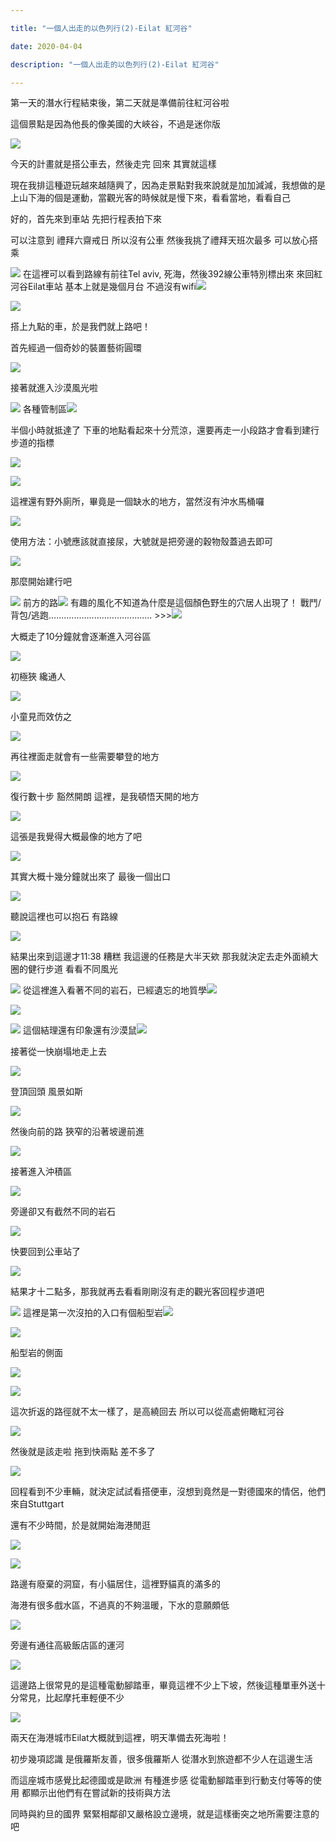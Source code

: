 ```yaml
---

title: "一個人出走的以色列行(2)-Eilat 紅河谷"

date: 2020-04-04

description: "一個人出走的以色列行(2)-Eilat 紅河谷"

---
```


第一天的潛水行程結束後，第二天就是準備前往紅河谷啦

這個景點是因為他長的像美國的大峽谷，不過是迷你版

![](https://lh3.googleusercontent.com/-dL_q6KDW3Hz9Nun_5itifd636vEqIGTVSJy7kNzSaJG2-VnaqI51XajJAPKhFX6513WTeERUSgtQy3FoavcKxIh6J9Qfa1h28P3F7DDfPQkveLvRdIogXS6jWdHsKLZ6Km2UOPOvE17FuXRpUGbIEZt86QFgLMLkwgasatNTkzXL64uMKGWASHfEtLnVDbC68rEBgVRUj2z6P2LcNoxPOyp7LbuD28JlAl9woJN1cH9DUQnPljQvPAKcjV5RbUn4nNHzv4MPXbUFWBaJpKrmDPo4Mov5CbdIHorXkspKkON-hxTohF2yqkqIwvtL-XdMsuEpYfMSlyL6UUk9UgJ0MkawLS9TqfaCuigf8krH-bxuwdc21fNqGE2JE_MGiNLpQWkKSXAoyTguMnoizM_poYT-q0TYxobsg1xJ0VYCiVebtKnbh_WouLsjD7-2Yc79fswtmFxINtH7vBHotNYyzcAxjc2RtHcVUAYmJ1BXTAwlwqp6HL09uiKNsjIWBHtA1nZbQM5fFKFWRspo7FTOayECHasc0_I5po9qVn_5fcoVoshj4Gc-dD1wz-7_h_VRGyTR5nca7MGZQ8Gs7CQvSgK4kBf7hIa1beFCNBomQot8kv87cH3pnR52wYVIdfcxDMq8V1xsC2WPJc0Xw9H94TZ0RjQ0oqrinL_k-dkBM80K2yghj-4XwSECnDrsA4=w477-h635-no)

今天的計畫就是搭公車去，然後走完 回來 其實就這樣

現在我排這種遊玩越來越隨興了，因為走景點對我來說就是加加減減，我想做的是上山下海的個是運動，當觀光客的時候就是慢下來，看看當地，看看自己

好的，首先來到車站 先把行程表拍下來

可以注意到 禮拜六齋戒日 所以沒有公車 然後我挑了禮拜天班次最多 可以放心搭乘

![](https://lh3.googleusercontent.com/epkDLDzz7WNtp8emsDTAXTOGLVf2KDSnUiuFTHKtaLH2XOcviaqrkyyY90fK_qU0pmMUCRd86DC4Rm_2WlA8GMRUhQ5ebscWhWjp8WACoJmrOQy3ymZVZgYdydXVDxgLSEvdPplRfpAkHDI1nJpONZOAD-fmHh7dKRtUsmMOeLIqwkL9vC55xJHa-IZga0955gVfWTnT2X6cgME5pWdSZQ89ops7MAKEDNb9v0n5ULgfVys_cco-Ff4IA2xZNtg6FiWI130DDS1IpUqVHglS-yWxui-1mHATZd2FEjPPoV5V_IPlWEcZFdpsCziZoA4X9n-CWakiDVfs-iDSHl43QBFVcf5yBET5JT66h4A0I8VWmu-jzuQwVrNQzil3tEl2Lc705QI8LoPcJ--tbULN7Z-actBkOaDEPnWpHm0ksFXcZcLoRjnuU2l6yrWZJ8Fq7xO8EKB5qxi6l30uo-yruAr99_uAhYfjTOV9JD9E_45SaxeC3tmJ3zF3RRGy-KavRRN7jXf088WOKvMzSurL4RNNiM1JYHrGDdFr_bJe7fblA_7J1YyN5NNEtPewCW8PlHOaUVfSqDd1_9txpaPJr8nZED2q4ghxUsEcT-lCfASX5PPg10n7BaOs8x3YzAjxeLOjfZ7__Xj7GyX4m-Cz2gIost7DYTXTRdEdSHNdJYJTHN4svJ6XAdSm0pGh1fE=w477-h635-no)
在這裡可以看到路線有前往Tel aviv, 死海，然後392線公車特別標出來 來回紅河谷Eilat車站 基本上就是幾個月台 不過沒有wifi![](https://lh3.googleusercontent.com/YyhF7b7s0sKifZ4Q-BsOk5x_ZJiO46J4NMha22BWhpChem7h0wDON8_Fn9zJ4nIX5TDkiOy4e8_8YHYxezYSSI8J5Vt-FKQK-uFMtORv3UMkI1IowtY3POfrdSPBV-49efkwwcP_b_w2fjO8Rq7eq_cJF6z0FNMNL-NBEWj1MEciOjn1Bha6z2zwp4Qyj6wHpiOgFPSjxaLu__ZdOl6i5Ctb9t1Ezc4E1MfuxA5djtPfqcTv-Ueh_KJn7Ar5ZGKXqbWRZCz7dM7GkkaK4SytdR6-t1mv1pEENCLa9dX98y_nFwTv1Bs0Rece3e1PDZwpMecwW6tDVLP7JH_cKgDb6kLDeqe_38PwKovz_k6zMaGTEa06RyMbSN3Wv7SB1v7ocL79oJOzgmZNdksZjM99WnWxh_a3c7tYxkmiAMx60TnuQlLAkbPdA72E-6yJskaaO79H1gvrsFUt_dQhVcHb7s6n6XrfsT5l_z3F75pBQhE7qp8ehR-0ISO_nXViH3pgmljgLiKStwmcHIaB9fKcyZ-3KP6h9Z9GgM8T_B8aLdEI73B8v1sa2nONQ-D_PHKvoZ_XYCXSK-EIoZo5RLTBENReQEbaTIHadYJnRgk_gTsrourOF8B8-Wfjp9vflsGSiKTANJDgmZpGTb9gGm848uFx8yOnPJC-l6KM4WPf5NxqfIuw-x8CpScQN2JYFr4=w847-h635-no)

![](https://lh3.googleusercontent.com/6_F6_JWtg4qimpqwy--6wkjlwiYNbCq-xDpERZO33dZEBWZLwqbuJoQTe9AA1CG4rBEcAyyYMUKzyHoyQDYoserQboWnTnjqt5XIdgtGdrbjClbzayRRCacnguXbV61qR05BIb2oIefXERyk5ZVwvqcobYD2kQ6QWILkF6FnV9E2kG028uOA95XxnDd3-NM8j9qySOLGOiDxrHdx_vEHZfsPL_qFNuGVQ4nzFjt40r6vkYiuYGn4yvxr70tGvITKCnGoXMX4v2FghmkNh8w0uEOxx2q9zK_QROiv4BoW80hXw7N5hcpHcdz71bYu0fl6YJ_76oW9S5dJdQKlmWDfv_g-pHAYRRy-ENabwUl5QQwll08eG49QvBqLI6U7YHwGr05GtDQwyUwk4p08A8JPjyJ3RkJwmbLwm9dGrvXqLVUeXNbucTftpIxvUywnTOfP59DnhB0knlwMSiJTAly3G3h0BZMYQAmqJtMHX86fGKibQk06-rrDh7ji23gAKNaxjdT94wsKmuk3XqdSjsHz9BWZ1KCjJYMxzYUdV5F7QkBwXa29EHBkLxleHVUXii2xPkDCSNmH495zW7H4hqwH2Fg03qwn8_ZWg5_-NnnBudfZTq2lcpo6AHjRJDTjBdVBgWtMJNV4yfv4Bko-kHOZpDQu64DOVz2ZlrgAygHdKYnqiz7S07HS8PdxYBb2mnE=w477-h635-no)

搭上九點的車，於是我們就上路吧！

首先經過一個奇妙的裝置藝術圓環

![](https://lh3.googleusercontent.com/YVCUF0-kdBht8oUq2qHB8iz9gs5iXgkbvm1TUBXWl9E-RQ1J7OCmOqIUiqZw0IoF6CWXMdUFTlS8JK2PWtw7RJnOHf9gJu7YgyJy74lTGg8S6oL-2hUAo1kxugx2iOvCdCKAVZQk03XCnVFTT7Y59XpVnLMHaBuxQIvQlxX3WWMMLrADqAcy9-rJrrUJ1m8MtFTBYZ6wvn1p1uSlyCqDVWZkveHTvzTdMCkdYas8rIe4juJ0OE7ZSEBhYw7QpxxAKaDYIdvLbzeCEpK22nOz1OFafMBjGXwVVIkvgbytwXlS4Y6fcCXz3OuLxoAQ4-N517jcIRBwctDVACSeCpBMdxkGEXoZYjPn4J1jiaMuMxrrPgZ_vkLVzlTuYNmnnIpTw_nKW_QtfFP-ViG0sDfFsgI_fvMXI4hsl3ZX1-f9fPuEDTzh56DbOoIsP2QqjEFN53F7Nc3QzG-xbyDppwfh8a2biCV6US2Mwcj70NZ-CTV74jSotRjpQupizrKWg8LqaPEY9GmL3C7_iBnu1cLDXna2xk_e5AQRGnNxeEHlXjSJi8EjiWA_zAlCYjZWPX3jtzHxcSEx9fXFkAZdIhpyCU1LHUaWyq05juYbA1RPT4up5ipJCFzpn3u4sXsjj59DdThYg9QtjrIdPIikAqRnAECZ-YIz29c3T9HVCWIn8aFTaBHPBPP6aBvg0bEieGY=w847-h635-no)

接著就進入沙漠風光啦

![](https://lh3.googleusercontent.com/Upy43Li0zMvlEEwwAgQjPRb3OApHmI_4b6zEmtyjDOPh_k4OG6-BHo3StjWstc2OHsFL3MBZHmeURnMsOobxLe2CeuqSjyv5gkhv-sIqqv5-RfGOFs6fi3ALR5tsb6it9nK8Os9PrxykswVUlvl5XkctOCzvQClumKEbX6d3dySVZQJdddWsqZ5ThwmtrCjCm7bVOekFXLQ6p6Q6x029f34ctvUGM1fHyKgQ1OBKMuj2OwMB6f9wh2QDgjbtSBlCudaNNFDGXu3Dp9Jymd_lC4--YJFb0JfwJUiEsbMHwMImHSa_dintK5CqLUgEJZP5f9JHke7nC56zfkJPYiJHvWDMr1HRu3_8Q82QBAHGQoM6L2SbxrJsAAh3_jLFIUUY9Mkk0gpE0PL0csLpUZ3Pn_11RRZOXKJ0vNieeQzdYTaoSZIy-h9eo351GatSpJXu5efh_R0o-eEKet6oytabmbLCRHH8gFv_CTmB9dwTpsbztdTePCWXvrnVlR4Fq6_Fu6laEGQI5vVkpYsDzhtCbgfvT5f4sorpDI5G5BVPERdcpM6DrErF3-M-J1YyoUWUJ5B4XiAqkD5Gif91-t166Vuy4JF8YETws-RGp1Z57vuD0UcR2zbMnDWOG6VjVbGija493tJ_DGtQ72iAv_EgPl3lwl4MJ-npB0fdGGuK9g-3_KBKNCWPZ-740MNk668=w847-h635-no)
各種管制區![](https://lh3.googleusercontent.com/jTsBDkS3MIxp-rq78N8Twu6U4eTXU7P3bpoudm4kkrPlxaezJ6NRn7jo5Bz-EI3hB4MYDIi6Jk4R3B2nYPTR_VGhSVjMaXJ_B-UKIYWfeCpp1Hc9g55O9CoSbg5a1coK5Gt48CPksjU4s5vTpLj-tUgyNoXnh-Q504vnQDl3DYgtPh_TQ68WKv-kS3dLwKr1rf5s6pYBK039MG8BpAu-T65KrBOLxhzlbGI4Wh9ENT_RjddOOo_RalaF-0SCv2Q0QJp5l1l0ypQeioguqKlpSVZ9kfDmjKkTV9lA8cFFFAJBrouQepTZ6zIrtGgs5W3M80x2mnjI7SkNQe7Kp2m56j2WJpQwYk4WC5HlT7KSaQcj_tLFl00g6dGDVwUaaScX5YpV_qp9v8aFRYVkWSF-1cjJyVOfAyS5yAL0jE5WL1BKYMhRL2xSkd9nfn8HDKXQ0cABg3cgEenqtf_qY7CnbvwubjTsZsN2weEePsKZtxECo5gUkqz-PE6u-YKf_unLbuBrY8qZpqo8nmjtdVBhHsxl4Dey10tFQDNJYwiijQGryndQQG4PjFyclfZDuM2tpfwrcpUM5iydV4iF0VD32kbqWj2fTHvjozN35D-BwOG-qvk5mUinwJgEfXkpqVe5uaUW_v5Zd-yH_9k6lhYMATBs3IfYsEQAy4KvTqa97QPa5BLW6kz1EFzBXAe_0zY=w847-h635-no)

半個小時就抵達了 下車的地點看起來十分荒涼，還要再走一小段路才會看到建行步道的指標

![](https://lh3.googleusercontent.com/R9kpIirfiYkYRrfI-I_BOezhFVQykUqKUISNM52rSkjG8FIKcxH8-436jiKSC1UFlI7Jftuiups98PQBVzBoM3HykmTrjXuKxsTMoYF7wyZb4BP78Tp17QoH2q0c3Jr4Mk_IAc8P3Mewfe4Juz3gDjgNr8_lUV5dgAryTB2XphwEgoqwPZQ7DUwLPszpMYshSTLqP9o8cORmB1NEZ8XquRqGr9L4nCPLkf-wTgL_W6_OLEpIz-2QYYLvMpWeYOgikfcAG9jxfvRiJFYFQ0f3Q33kDShId6jDZmq1DBHsESTB5hXSuLkVTOOQ7O3UIoBYamqHwL4yLHctQa4vpipDAXauWbgUVKGyo_kLXdvX5MKqctoIEEtKve6H6MszYlIkITMDYt1lhhWDgK5ttL70sfclSdWjybprMFNdz15YPpdNWjL5jeQJQnPsvS7TKFSbkDQ1JcI418GlzZ0ZT9vgEewHv-v6p8n35WxyYu02-3jBGFc-qqTBwQOiQmGr7lLTkg-_iPyPo74YE1k04Q6778jw8OZrBbOFFvL62J_e2JUw3Mc0dyfqjTnShleIsbMQX7c9Y7DIbDz6KL7cklt-9R9pYAtelXhvDWiumoA0u5fA8SFSBrID_LSXiytjBhUIINLSSesgE0tpHQLp78l0XaXDIkDeaknCNFdjn8d6TBZ2n5GgF_I0l5LXTgTk3tk=w1006-h229-no)

![](https://lh3.googleusercontent.com/TX986r4HS2i_rstgkwqS5ODBik2InpWF5iDq8-MENhjWRPY8BUXeYlpNjFkHsN3usxs8XqKcP0z0GUG1K7BI1K9pVEB0LUHMomPPVvZrAuHmLd4Q7PyO9e9UlVjHcygVyCFkI9TKSvqGOQmAFxw0QaKzOjTFkoZvNYLNeqsm_etHwUuHUWRar7Ai4X95u0dgnnDp9vt3ZL2OERvd8d_w43Q38x8tJLh52R1Oa-fraQoSbIuphR-EoXFxlsIFoqWE2z2gEXhaIEa9Ss8cfvqNZuRlpBZ1KyL3pyiwnchnK-YI8cOJCeC0OXmXm5KxQ_pu1ertE3HDGABiFCw3c_BO0ewYjxb_UqyKXogqGiID9l9biv9kXFtvPD6FIhGaJeFOhLA6qXsBevZ9rdYPtS4W7azpdcSdu1pa7yZs7xhibQvuerSrs9uXqYT8yO9koZ4I4T4Zxh9cgB_b7n4uAPUuHRB1y-dotxR7GGDj8t6utKcqz1qBveYz3jqb2iWLaCAXE7hSUKWHwLg1rvfjKpUC-oSVmSofgBdCD1qNhLCQJ-qLoMqnuD9pQsUlen84F5wIucVa7lSxI9ht6J0v1TldDn95N2Iw6EsjU8-_Zvb2rOXe_VboCGI6WDMamOnLzpE8IMUugk4FhJX3TxBi6ELjTfnoPit1TgVed8B96A37jczJxATPcoqoe-7eDF-zR4k=w477-h635-no)

這裡還有野外廁所，畢竟是一個缺水的地方，當然沒有沖水馬桶囉

![](https://lh3.googleusercontent.com/iAE1tXgdeoaci4V8NqV_v2j2YQqrahLmLsjQCjCNjNu1wwFwz_-Bs6E_pG2qlqBCmH532OlzssAcb_n9cZ8dV2NCLaZjUehcWp8NV6_x1bn5tdXkIZQhTgjwuVu0U4LPGd_qYWd-7mfFK83DJS3hpdDxgvhKz1whIUEcMhsbIovEHtDlVcqRcRL-Jgm0qkIvp_7A3KuIFCeGSwP7rlTtAOdXa8HfwL6e0rww9Nt4YlFhE47r--aO-VQGfzG8taVFx2RfL11odk7-6pfCuZ4FIlT1M-nqi84FxDBhltL6_rUGc_7HHB6YtFRDnQDSjE-WnVlgCmWQYhrdlTo-JMUvGsSbA6MMTpXyuTWKMVeTzQMX3NHCDkFNwXIfM-TDBRO-TPJUxyiDGTifTPuC3mByU9TujUJr4oEKPBkksfySuLPxi2kTxzTsI21MN7nEIPhkojNzv0dLh5vbkK4wGoOsBi_6Kok29eHNpXoNaX6MMGS1Ss_cZeD0YUMEjdF2M73bUwQ4NxxIk8xc_TyfO_bw9aNjjMC8NplkZbBgVX4KErxlhFfpyWvEOIQmVONyp0ufOe7a6xUe2WxOAWb7TTAmzApSpmHUTGzM9uAySB65ZCwKbJjKRk8wkrXcf6jP57ofJxAs1nTr_tK9e7kLmIul8hkbl929ndXMzR1KkNmVl_vDQ2nvwdF0oG1NjjQy06E=w477-h635-no)

使用方法：小號應該就直接尿，大號就是把旁邊的穀物殼蓋過去即可

![](https://lh3.googleusercontent.com/cFG2QDafpY7DKUzz7uj_bNk_oW0mAilRJchhX_GVCXTu9oruQN8I4Yz9fGtAOKW7IE6B9MAn5_hZBSNTLjubBBRqQZAYEmTAswqmy_GYdHMT3bdd9jikoB8N7bVr406achaCVj4OvQYZeI0kwsb-ZVlbqMtwAS5yTzFpXH655KCjUc1g1qjAZ_H1R18DA4sYvRrVarAAkCWJyyXXNfz9mgwZE5NI2vQOtaT-wc7h_-15VxGWjjntv3cveQr6ZX6MVRAgphVCCi9C4rysrN9kNItwjsxNDP3GxRwZBP3vxkuy0j0RE2ec4-WkbJa8H68gKwO79mKe2v-sh3pppg_OGLp1jFwtxL6OTj7Kzkm58Wa3Q8lK57olB48x2Az_LAoRnM7SRqP-Hv_mgzd0YgYRuBuwjmNVz8muBs1tb__mBh28jom0voxoDokinq6FLOKncZYRRYOTGMDZR9M7LqHD9ffob7zmwvS8bvtmLw0PwZ_0arOw3JWQURa8BRifvmV9MOMlVDq-M6zSnqCiES4sCGv_BRL4N-NM3Qb2ZsbVXZGqEhw8gOpIL8cKbYmVIIcajNL8wT2p6T50mjxR27FJqKLaJ5dbFx-YRqNpTb498yz-IodZd23WT-GG9YPe811ekNQj4fbq2C32Ffa9wgNa_xrPlZ4e8wgNVTcXZU2daIq-BktUyOjdm3kuqTv5G2s=w847-h635-no)

那麼開始建行吧

![](https://lh3.googleusercontent.com/SkkEmNKDj1DSvNZmyYIKQxEgHyoHryxcDnKlfuJ4PSRuZ2i-9mSLEYbAaWc8o1HgpXzkjfE32mMrjIfygmjZAY6Azb3fb-H2GsDu3VbLs2clVtKnPJGV6g_WU3NTnJ0Wf7z3_jqt8IUK2X67oubPD94Wg8ub4YY4EgEO6Nxtr9R17sAG5SnP0fmmF23fidbV5cW0hP4E93NJpfe_C1LlEIEOqmPDf4qN1b6mKrqd6n3Bcc-YkSyEP4vYu3eA8-EeDS4KvyEgXvdg72p8BvV8im1BwXBKMFepG13IxbwlVEvyILm7O4AQXCZN974DOPKT18DnPNRK2JBWkKmyMRYxjVPaWqTXI3o9K7qBmdMCVYH7XFTWD0Rc4dzdNo2Qiv7RTGf0RhAW975pr63L0Cm8JUJ-6dLL6y5SE5dBu7oEdmtY5c-p-xlInI9-CRWfCvZ47Ps2zeh5E1a4z4ZWjmceVNACVocbMAcO88yaL--p660XHJAoghJFlYc4bIUM-rCt63hiqlIL0vNKxNsGtW0Dg0qRX7EiNJFgQ8Hu030zoQAHw6cMRg_7q78MzYShaNkz4IKd6GPyZ63nPfjcmq0j7gggDdK1KvZduiUPY0Q39YVCJXvdh74yzyfUkQQmeAg-6mTDeklvaRNfWKZB3j2EnTjrvJwjFkb60hsaTkp3FZYS-rsqXLhpL5figct_2BA=w847-h635-no)
前方的路![](https://lh3.googleusercontent.com/D3fmNtYl-qf6WlIX4pBDgvOrePEPDseinx56zOQK0TOTZg4Dk-ZBxtmQ7HZr74cPRQkMU3gj1owOsu2fOjtL02M0K9XO5fDmudqyM0MfdxkJ8qTh9El-Fgf4uf91WkQNKoUTy-CZ5KtGU4TIMQT31mIfapzLFH1efic51aI8fl0vvLTy6JsnF99hVthzp7mZ5LkXwgCpaXBzlmN3JLkumuduOW3OoL1y51HwTE3b99Nio7q9or_Nw3ULIwnqsTDjXReA3F37GaNER_3lvGNvfYtR_OWmPk6-OzuED99MpXWa69BkrtdhFcCvjcp3sLOuWOBDShhsF66YciqCsbCmO9YPVJrsudgMEqOLt_tkgxNZ-eHZVWto0cjXADboZ3ujVHbj8P9t85McnwQGngGMFWEq69eKNX36zttxmdRhwccA-sbD7Ay4kNMj__Ly6Vw0u0MNDPpSi2FOKD0bNOGIhxXWRxw_ir36bsrHLzAw6W1LkDlngTQ2Pb2D25IongQyMZw2GxSZ7cAUDTzPkl-BmXze_UemuQlj9NWqD7mCTCumNE_O1xeWFTfcwvD_mZAI7gKFtcwSg1lSHmlnUcceC19ZMRun7SXdDxZ81eoE4DbWNR5lX8O9yxxor9T3BZfeAMLI9wx-WDPrkB1IovVMUEZSqfUbsPSxM2lAeHoPEjBe9LsUnOSolhN8E0UyZdI=w847-h635-no)
有趣的風化不知道為什麼是這個顏色野生的穴居人出現了！ 戰鬥/背包/逃跑......................................... >>>![](https://lh3.googleusercontent.com/U33I2p_aRlbW5P4pXd7acdlx3Vr2qifc9_Y1T-O1UJcEAaQdgc1F088rRlr_J7L-V8FKba3JQ6mvpbmXpFrnifQ7OGIcMUq99XraGWp9EvEJTUd-84HSYcoIoBKaM4MY8LwlYuZXRpiDfXMXBNinRA7cl-gqjR2nOVBcE0btQHPMyGampE3lUfTjNcavVZrzmjGYJIbdlRIINlDtJC6rN0Ou1M8SHF_eVyiZrpHgQ7qf4WIe9a5iVfwiZ5AQXXVOKDlsD5D2crGNvVvmCcR7Ai1t_nDQrPKfSzMe9N8J3oSl293ISbhOVxjehwFI19aO0xFfb3_lnWTYQ2J_-nlhf2Eqy1kTtLu60V_Q7O3hUF0iGr1OC8CZzjyKsiF_yvJAA3HMxgV9W5rJtmHom0qiQvtP7MA99-0POEX1zkAXzOlsW0cFcnLFHasXwyEXy5JPX4E3kX_Lj10TyYV4-iq_R8nGnO2mko8boke3Xjlv-Y52h71bKw9MdkcvwLpUxSRd5K_cO4r-378BmzsEdXntcdTi-h7cDxiLwt0uQZgfuh4TV7nwg62xXilqOs2Q1Yn_d58tcaGncekVQtVP0Qon6j5sOOkbWPOOcLyV0zHAqRDfgnxAg3fZBTRKWfwrfstoY_q8W5GhCOiq7Feflgp3SVN9dH_NWou89FW4e-_2ETsiyJVsT2QA4CBZuquANcw=w847-h635-no)

大概走了10分鐘就會逐漸進入河谷區

![](https://lh3.googleusercontent.com/CdyhxINJYcnxKBYLMBHZydqGxG-p191rkADRB2eVEwnlTnN-i_XvB1TbR8Ae_k_YBu9KTxWPa1_CqzoeKOeqdxuv5JFYWCpbtchfrFhlxfAuUpuNH9nvyEcM9XJpx45dXJbBHeTbQH5tE5EofXc0gQ501Sk4Fo6VEllr-QOBXyj3roroHf4LGBCECg4j5SeMKSrDUQpBbCt1eFtmLOhEjn1c7lW_Cj3QweSifnV2o3H4uZKxOaLokJYIX8Y3w30ZLuS3boVvIQVSH19Fmvk56bbuWM7vitdYkxvztIARJeX9eAs_Cmx5nSmMYscnA2i5WWN5Yx9JX54NydUmgoKq_KDaQKiUseSQes90Vfo473KDtNju2HFVzuxu3bqsSoBxA6vUicZuAaCqQtuSYnY_hfUyP7pI0AAEWwCYDEAAoi1ldzEk8SecL0p_ck0z6Xe0Xc1zQK1Cka9shRCQqTATh5tLoaSYtGBXwdBaqt-NMlX7FdFIvTSfQEJBNU73IIuK4C7P8g9J8NiShsLSYDnIKF3EXjDyObI6hOi0CRN9dFY6giB2rnnO5aOhqq3fZBQsBX_Ipn37t5aVLnyXL2dXNVXemuObpl3MoCJNS_mdIjLJLqZW61fI9a2PCi46ZVWc81l4OwPcGC4IO7MPGJ7Y8pkb3Xb4uUlGUoSzodPMqxKUpNTP-vmlhiZy1b4vdlA=w847-h635-no)

初極狹 纔通人

![](https://lh3.googleusercontent.com/Hl-aZt7C4TG9--OAkPGPpPTFvE4UNW4LWQ_ALx2YkYOV-8O32OqSKh8L-bhLnUHxEKX7QTnyu5b3drXHHQYTBs_p3R42zNqvVXkboTY4HbzwU7Xv7xGCBE1u3k8MLovpphZsoEmzsVZL6E7bSL1anq6WYVCzIaD0LhmU-yuhBNqKNAIefZ4fL3bOZr7aSUZsmColkPlu9HshnGpGU1xc5RNqrEthAV0-SjRed3mj1-Rn3X9iGxf-bEvww0pqwtryigfcKgxlo-3QLQ7wsyNHBcTHlMgEjRZsRWZQWpEm1E1acrXZaEknS2UIIkplXQih1QUrBmpJAfUTokepZI22Kjvae-MRstYUb1JZ1EzMZMHVFr3x3zactoNk5UOSbcB9hAqgNewdmnMrv-8hkg-5eY6Kf3KlX7eCtCBLeagkwBFoinmRMOsZJJYvF0YwbrPtB-URqoX_gP9idmD9dXc_YLmArix57lYE7gx4xZ6cWIt7Ys44Ps3466hgNY20fc0NDKnzKHGv7QXTkrXtYFoKhXdY-HKlRdoDxKEWCx8JtUg31nicJRK_JTTFxI2e4DvHTaNrryVU3d8Bv4ssDiQKuON-eNN75dPMAH6qG3xl_UPsM1fs6yT_LFGQX53zXYJgVpn2Uh9dGOCfAIJM8tkCSoEs9i4yHpv4IHw0NTRDyt3NyFRynqOuCjZ3V3Hmfys=w847-h635-no)

小童見而效仿之

![](https://lh3.googleusercontent.com/2CFDiomYDfWolEXC9uB_gKcMLl66HfWucszcqeoedwZQCPYByZizgUXcjpRaPSQF6gYgR5w6uSiN0QazS1zK3N9pNRGTbh_FnvYzVJvUZfhYgHujdaI38MxH7Nl75MM08FEc3XcN4PXWYl4O1zBmV7d_W3OR1tD-wW1ofJ4GHtEKP31VzI2bD9zfQUh93fZBgJwU2z2EBcFhto9vYmPi_SoZRm--LPSwU89Ff8iD_h6hblpxmYgmVZHbhkbW3iwHNddNWOVCSpHG3yGnFMnRCVcPVnVgJEqePapeY5gKVbLxgzydowxU7OsO-XSHnEIo1n5TWF4eI8F_H3FO0ILh7D7IsCarysPRWOD-IueXq-Y4gV1gu4EMs-XMLGOV0KgfGknpJTY6dp4WgQv6ebPwQP8oHJIZ0AnSNGNFjPVghO5StjbLWrR1__uB-tsdvgn5ehER9Fade7cmyeHQdNGH6ZKGA5GswOZWg0MAUdSFD2Arhwd0_aaZPL3mqlTLkNpkQlHhVX3w9c42TTKDmC4l86OG3dyiY0yjgobsLtVFu2yWDFtrvMw7lq_S1FG0fu6qJ_9yi_JfKcDdXMC_EZWw45HUX4G6wx2c0TjF9TJGXJtRSQFhwdfwwwQuPERrz3xOe8WKLS5RLMulZk2ZU0t4-oLXHBtHtPMyjqSXXi4SxySS4wjN6ECOnJe_PKPJxGE=w477-h635-no)

再往裡面走就會有一些需要攀登的地方

![](https://lh3.googleusercontent.com/FD21qLYrmibg3xaj3VRVBZOpNUx7PBJp8sGMwPWQNwj_cPBzS0GFZYSGdEV65vtMvg8TpzBxt03GTF4XL1j_gqLMS0ObMYQ8ZKoWu1g7HgHlFB6ZU2N6eLq4PGmofuyUEcc9NqrrUBSQl11uHKCZaBDrVTKA6m8oJopU9mCVRA2g1sEcRXov8imOJ1VETbaFB8fJbfhY6OQrUXLG3i4yGvaIiHsFq3e0jZ6xnp-S1QzsX2T55vgew49wslDnfRy_JLqiPu00JrAbN1ob8RHz3iqPxMYmKShMirvd5NqCz6V6oCchQ-seUUvDEDPWA8VoJmQINiDem973WBMYq42KakBcAvjAmQqWsTifT_vyKtnl9I0J8mX0dxutM6JZdEo9MOhRXQV1AHmBCGHnLosIxFGgFHjmHugaSKbj82KoXtRwcZNqY4XFV8ov5QEH5lVzy_EpymaOZ9cqg3_E9-bh8iLqk0a1YH_CEp-5Y7mfw5MWpzVXUfnRBNox9Wiy7vFBY9ZCLH5zauwtsDjgDch8UooQlQKnUMKBDvMkJGzqTKhaemjU7-tOveeeUtlDpjeYhTs4yyiHR1-uWVE7VigYziFNhaoi_xG0-Z6e3mmQkcaGauCm4wdDGxEdmfWtv-GoqVcW_XWyxCVHUKhFXxTdlpijgVrj8Vss-mxxbi6OqZbJAFsPAIA20kWTe_AvEZc=w847-h635-no)

復行數十步 豁然開朗 這裡，是我頓悟天開的地方

![](https://lh3.googleusercontent.com/imtp6p_CN9z-YFkd1Z0jPaNSLEM0_3nQyQYIVkn_UFhMg0egdYO7T66IPht3GQjKbA9QzJlqHnkB4iURZ5UmIIocFZ7bi7jq4wo35oNXIk9co7AlRGCinMpRvuST6JMbQGsCHLS9vAzmWLVGSEdENLK3WW1Z5oS7pxHEU0wHOBx_H_YAdBCxyafcL7PntHGfK3NpLVVFYbEieKV9I2s9T9Uk5YqoiBlYTP8YEn66Ppmzn1jF3QxGbg1SHIIuQOfY8e9nFqpM6j_KCX7weA6pC08WlYzx3MXMFThq1rqyB70K28sabVQ_o5QhvnLQ1BJ5LOcai_yJjF4zOYUCpIbD4HZVp8ViyN8jjYuOyJZ_oJJoFySg6wOE21p6Sb0O6zULKOGS4cVS8Y2bPOE7a7avc2J6_mDYbE6m3UHqDKAJ7lEgubyxu8Z9tlVhmj4LS0p0KXjgG06OLo46YcFSTkEZAc4g4Mc3QJzl_gUQ2oGGacAI1MdOTtXMRfXc_nYr9boOarXaQtKYNF9LtV2lZ0FAoFhuIE-WBgBgfTtIxAY0VEZoddCAsCY9Dh8B5LQBoKNjEXp7eH_HkRpeCllcXhaReKXVqU0L8JsTovfqG0K3QCt1h7kYrB5LFwvcOUFlAALzWq875Et4S7XmRlHiW0-sYIg3R1Hi6xWkWo7S9OaGCjSqQDtAgLY0VGV1E4TLcLo=w847-h635-no)

這張是我覺得大概最像的地方了吧

![](https://lh3.googleusercontent.com/850CVwQE4CDpJBlROmzKlZGChSJsRu9chf7hEKP9cRJjBtrWEp_e2LrPUOXY-fNb7vzjobIzq6_2H5uJUch5zAho1Mib9MkT2Z9deczA3CQ1c76cl0NSWnnAHxy5bhsFbpVTnNlsd9D7Z-bckCdCvsm4YYzpjD9oHM4L4nBGw7rg6x0l7f1tQqEAt1Gvl-uABWDe4a6hHfgXLQ5OsBlucQZNNZzoAJUg1qKvTyPv0Hnha6vMrcCQgljFOLmOWiKgEuNBYtG8oOvbrRW6C6zFfijDVt-xt7IB_No81QjYRsgW3d1rSvgaN7MDhvYRj66iEKmL6btXNtxzWqxc-Avc_aSh66dHJQ6KjnnapO9ORJd3TpWwhBQ89VA4wDWmOAH28VuxFKJy3EtCCl4zHM7nVjb250r-Te-A8nNscDYXW2QMmsehinXe_0Dyiuu1WGNUu__l9U1JSGOf3HOC4jU17RoWBl68suokH6iEGA4uGrm0N1zjm2JhkkrucN52_J8lfRVb2QVaA1aBTYCjI_UgKV_nTBPLZwC8GSzyCvo_un4tbOyfDq9dhm3KQcYvCL40htIYq_APa_jlTMMLN4pah9X1wwXfB0WoVRPAu-97cPQpWkMEw3CoYBLwo04jNdXf4gnIM-jKDZQRQu2Z-dZQYvPRT_n3_b67mfJEDzKgByloEKhzy5JZbZdZhSshzI4=w477-h635-no)

其實大概十幾分鐘就出來了 最後一個出口

![](https://lh3.googleusercontent.com/kKxxU1y2kBm5XeYUJAITSiouYx_TeldxB7ZqdD3J-M5woRkc7VeUF64WTvWREq0eKtuOiahLwrjLjbu2NlGYAMIzrEo3TaahVePIDoYtVObemksR3BKm2muejCDhAQvp_cUxooSQEtc5qkbQaD8K0Y1IfutNgb0Avh63j3lE1reNP2Sq8h-8rkWQhYc5fN_xNCvibahNpU9ElAnA3LgW6PZ107MLGPomjUXJJ4n3RyY3uP1pLmzd8hOPkkcQlwnx6koSktXM11PeGV15xE6yIKMktlFf3wgtEeJhJ_3lM2D1-2UjXQJHSJKOpy_g9-0az9pCExW1PjuePMk-p7t_-NZe2UGmI5llhp-qYD9nn-9gMPX0M_tocBt00rN9FkJk-yBmwITJyLlPCk3qA0s-6Y-85riEuSnMhON2iTioh_NLryr11TPddLYOFTP8o0konpYzEXr9DyQ6bZZuaa-46w6vxDSCcv1c22fuo4kNOZ_VXjphq7mlyx-m0iG17hVTYw4ZZvTk4ZGllFE54pno9d7k-Cb5JXRBYtJ1OKT5P7Aqfo1PO3TEJHXOh2CbkdQq7N8wAv1ycoke5avHrzjgwbwOESqcBkS6tRx102eBf7CvyyV2iE1CMacg1V4IJ7ozONMfnt3cnhienj-KTEJNWlRjczu3Xcc6C2Tc6IfV0K4gjYQgTPvKlSc-g_UBM1k=w477-h635-no)

聽說這裡也可以抱石 有路線

![](https://lh3.googleusercontent.com/i759z-q-OHSQSB47D0sPuzdqwdKP4Cu8SURSwCVnwuXYUbFMg4hpe1wugr0AmDfagMkL87pBXMCbtnsOuUh2BkQSydAi3147sKzpzzsUPR_uOCNuJSi4dEKCt5IPAKi19_Cwn7eZVBROYISbQ_3gSGGi9QQECkhyJkEyQrmztojufkQllgB_HfYHgXRcduMDsPZGi1_Vq4zQOBS_T_qLlVCC8ct--9chrHDWkvrJAh69JmX4vnt0r2uPJfBireniaKSxa6iFesk75sdPtFWUztbA6jGG6pm0Kr_bgyi9r92GJqQ7duX39qPnRW1tmjbETrVWlFcfo8qGproxH2vDxrZ1LedrEDyL2reqvUwlXGsDmbpKAx39OdiaKXofXuE-JXZ5wM0seYVorDcsfYynGbyFE9DDyi7dUbfJOaIc8LHaclD9TNu2_KvEybwwDJS2ZcPn0Z00iUCzK5ZnCedg1qlvPAzAyxIRTpn6DyxrSst0RtZvWTMZFP0peUqUsAShqBJe4ihUdr0GWCREuk260_FYsFXInKR_AKnkzV5ZJ1dSkWx9o88X4aoFz66Ofhzwnk49RngGwVdWfpUgFLENa1KS1TC16c9CcPeq9lsNG9KwaBiY2NMc413umVPi6iO8F4UPy38u-eEO7MsG3KUVcgnI5ZcVT8TFZI4qr0IDxkPvaxYXEFBxqo96ISpF2j4=w847-h635-no)

結果出來到這邊才11:38 糟糕 我這邊的任務是大半天欸 那我就決定去走外面繞大圈的健行步道 看看不同風光

![](https://lh3.googleusercontent.com/OzxxeImHcKebMkViu70JlJw_EwEp5hSZzrGDPxnu6d8c83OVCUuEFQyJpsTf1DTCCV8y2y49xdkqaROGt80KpdM8zlkgylFMQnYtB5HROBV7LQQphKlspkLxY08WWY8wzXg0onZN4Xb5XjtiSjlkC_aokj5yj4v7lfK9QMVwUISJa-ebx79jU2PtgNGk466Gurprf5gKetuTH-P-Iidj4se1NHLq1MYD9i7BFpYZ_ygaQSuLfuCiaFSnRHD-xKMWzMJLHHiEsmxee4XEebJkUkCENPZrUsR4MyKne8BT2GvV25fM0LyfB-ab_dO3XCLPkD2i_bnGQWjbNgorsKraR-wzijBsOjoIZGUKQUAH2UhLSmhtebSMUAqSKQRSgHMhdZDRjVZO339Fr1fsPbIEOk0-zKHyHxRI4V_IHvnjRVD2XoKTTP5hfMXiab0jTtRx6wkudSYbXuro-jUzVSp4QMSKKAsZBQ1FkFY8i3roU3XP_iXd81gkJk_YHUZBL1O6EIEUKnjIBFoqEfy8HRo7O_q8_a7ZT_mxCsfgiMxtm_4rOg6jK3oeDAUt2IvCkuYqtO_uTrrDLXEZtd6UQXwdVUksE54G4_R3e9JBRq071ie9tU8FsB5wi9sxcQ2Ir56Ji1fW2kYrsomnuLPplvC-5U_wNYHRVVf7vlAL0veXkttciWjMuausgiEYfJWPr-c=w847-h635-no)
從這裡進入看著不同的岩石，已經遺忘的地質學![](https://lh3.googleusercontent.com/6JpkeGn7d2QQHIYMp90d92n0fbeGVqBnIPm7haoyoD6c1tOFfpgLq1r2YolW23gU0K_Ys7k3nVkEoTYIVrSaCOeT5ZzHx4bWGHRFoXZ9CDQXEJyxt7iLgv70AzVsUM37H6XL0HLb0fQBb3riomlrZqn7YCjESWkCJEtvDNA_XwgPPLNIFtyLyPF5N46Kle1o8Tnbbx1lu8P5w8hya0lS4HW2J8_Mqxwfh3hKs5-V_BrgHoJ4WOZ8QwwohHqsJWyL4bWU3ZhBKboWL59XUFtmRfckXn4r5I2KCYZgj91JqhdkEEDHpcIgF6sUXhLVqZd3ykXhSB4IDfQn1_YApWj4LozZuOuRZiBF09K3R6LLq4HLy5k8cvD9mx1b8eMgv5ndZOXXWMuekEPjcGKgKVElcnmGUYyqvJV0626zPjtIkoWM0gMMC40dJuGQ1dvIn_BnkhYhdHvASWdS2E2YtVofYmz1pUdIkbyjk8wZ5pk2TUErHxMivNb-breNOyX7mONZpHuHDmgi3FXpZykJ3cbvY4NFIwMhYBw0vIZvaD742g6q9KOmtvtIhp2lbboXqK6kvPmSZIV2treM9Vq7CUcmXQiRmtHX6THmJV41lEimuJb0ludcmGmZPpfhZyzTkZuIytyx1ySpkXP29cxrGzaw1wo-idxwsD4IMkZFu_TV7bQ961KAID-58B_Bb0acjTo=w847-h635-no)

![](https://lh3.googleusercontent.com/rEp_vnTn1EKimUZwL6emtYStCglqmhnWf8-k8QwctHBXKLauIIHIB9PeEE1Cvc4OlBK_qV0a8Nw8nwJDDSXS0NNb5VLLU_I0_LhF_QG-jf4EbnVSGXUxnAasbycoC-yKhl75oTcamqQiqhsTx48DNxlhl5F-kP5NwI4cm7K9TBr21oBOWH_h1y0-s5CXb4EUMinNr7OgPuHFj64cz7Sj52oXXWCEJsrQJlB8yO1Ye4Ip0aSx8z7TbUgIukIZi-yGrJCSrA09XC49rIrQorIBj10tYXPjFUVQkjQqT2Oykd5Zqv9U76r2jsd8wq-pLsjQ-pD1t2iEAeqMrAmNQ-WSZ5LDAS0nkf4e_0Fh1groaiujtLv4kKbWcAHQ0ArPclUqi68iJw-wsjoj0QXpusP3BwgKD2HgE0fSn5hvMBYQTSajkEBKEM5kGY1rN-tjSIlYmS6c4tuxUoHFZbgXXYAB4K5bl-W0hEEmb9B65kAV22FTaF7wScSoChl3NSe-3qpUm_CUmCHXfEkAxvIGrDTPu_1-ag020TvnhN8BA5201kziuPUhu1xvVNQQQfYFqDRdCI1nLiTp9ovh6W5nbE-Gqq5mCDTCSRZdnACDTBlojCys5c8sTvHicvExGxAQN277As_36DM_KegVeENbE92FuQoYFbrfO4C4iA1rAMpwPxuC-2QXJmnnjZNTf6Mthqs=w477-h635-no)

![](https://lh3.googleusercontent.com/1CCKMb6M8VxgQjHcKimDgQXQjmo7iJxARtToCsez3AWJquiGZgy6t1dQ7tlHtnvZGSnJnwLmSS0-2GUISeSfVRhMRhZApek1YROhLEifxNkr6xWMJjXmSxngrxxVPR6ETkbpnTEdBTaM2zqt_Obq4b6ozE0BKQn6T0dGLGL5XZdvvd1JLzt2XeV8TenPubmzeV7RWmB6ovwE3Y4ZmbcDkgdvd7XcqHJoIrwTuRAvAVkALSJclSRWsdNlIEbKOBQ-t49wx5FSPn-p2P4ioxgKcWiPqsE9pqKB6iYIMJfeVmbR1_jGNBkBnM8TvwLkhUk4-ngT_NuanvMzp6rlcfI0NtiKZeqwOdCEzKvG-CpwZwayuQZtORBQE6pQQ9JHp9DWZxfS-Pv3iwBfGNZyRUM0yFEN0iH24xIQ3PeDxJUmmPX_5PFazKt7V_AIh8dhvuRMPgriMQx7BvHYXqpU9jj5VKs5Oda7MAcOCJW5qigRvylUl5Y-8p-th0hJl0LPzwfJXodRtcwurg0S8Aw-hlI230tU3FgnBnyUahGEcFs9FzSSzCvOSeXPTX6Z9YFXSR6NxaJrTWTwZMQ5g54KCVc15TH8cmcU3ANLHwOfILDhjSc-3pI8Gj-8qYVOsaCsQPd_B9uxHjUpZXcnk8PC2xPay-NRowfqn3Bz_Ojf7O9zrqo2i1b3rOPoFXUB4til0FY=w847-h635-no)
這個結理還有印象還有沙漠鼠![](https://lh3.googleusercontent.com/9APCybXKuyOYtCUybgbbIKFx9sr7Ci38C14JFc-j-X3eTLFzFtWMRQXGsO928qSzDk80nu9sOsiHpzFCFCeuspuqKvKjwas65Dxuwc2EQ6e9TDnah2TExMN97RxvhGwZgkUHW9Zn7DmDZ0okIdcaLCj8AkMUfRWEY8SvJjeDx5kPe6P-s9TF6qjxLF8JJZLIRzKETMrppwCkAAMpZASP-APH0CpN84wgC7iZNxKBtRg220P0DhQep_8G_MrVbbcWgmWfDXLmBCQjhCk6TzFkv407w3SeRh9gUmRVAfuzdWgpJ6U8blmTcFmzcGYlLhrgjZY4TaYfsyElvG8V-oWHTxbcXxki05-6ww7-HT_LLT6WhrBfxoVBL3-fnzjvr2pCTGQEQRfBnLZA_4NHT4l08CsGRMlRIrz9BdWrQijHYqzTIrh73mCQg1GGK-cULYGs4-RVwzvEdoJSoeuIQmg854psG9Ky5tEf6k9Ib87xABQzNOCv9UaFVIZluR8SXxaQB8Iejuofqa4m0QvofJfj56vLa3obo67bp6-wmv4cYMzH_vZblXm2OsWmizHFOBBdpNg1hnX80qkng4alEom202WgR1BA-cLjNinU-eXEEhU4A8KjMu_eS0pjzirajXocUZW8OGT3ZwhkOkJPCapvCmzyHdGpIm_HeA7gQdGHUHqzlvlBP3sFWYeHxxNjNZg=w847-h635-no)

接著從一快崩塌地走上去

![](https://lh3.googleusercontent.com/jgqLy7XwKzLG5iPQEk6DTzBY0jL2jqAUfUO35xhRfZ415ihgFvV1NqqBNaGssuY_5Hzr2ZgO-U5r5OI1Nubgtx3EUngziO7a4P_DrJRRmPG4aB2b2lsuEUNwtovtSnmYLBN5teEkDgHh0QSioBvAgF5u3poqV0ft1rriSfy0rLGegX6NDd-mS9TVMUp596jotHozAueRKOIAAx_oNj3H62ouet7UIx73Nys0M27Qy8d5IL41CslrsDrgSALu3kMSHRwpkVKtDNpsAMB1q5A-3DRCNJWih2xdyr7aBhb5nNITz-c1dVPoygcIdoLYDv4-INm6Wf3fakqQmcLuv3YSjr9pqAbS0UJiYEuAjFTWvAVy8mRkArelV-jDAU5toCP3RBqECMib1XQtoDr6CHb-o3B3KAX6pamTamhmeatsu1_HfQfHCC42yGuqwf8mpt4jkkgSEKDNTABQsNacJFWndDgsnFSyEjr2MxAXKQpobd1kj26zexKm48yWmbp_kc3PDWb8PApmtSd_C6FJMLSQcvD4_wSdSc5sJ5DV2je2lKZpRD1dpZjWgQPmbT6Ehe7rQ6My2twO97d8NrP9pw7HB2pG8V4iyGf9INrypXfYrqG9hLvXrFnc6OGKSYbffnifyuSQoQYAOIV1gTDLJmlIvLI3BwlJk4al-zsCJ5y-3or_DfcO13IKCH6YTKws9UM=w477-h635-no)

登頂回頭 風景如斯

![](https://lh3.googleusercontent.com/jgqLy7XwKzLG5iPQEk6DTzBY0jL2jqAUfUO35xhRfZ415ihgFvV1NqqBNaGssuY_5Hzr2ZgO-U5r5OI1Nubgtx3EUngziO7a4P_DrJRRmPG4aB2b2lsuEUNwtovtSnmYLBN5teEkDgHh0QSioBvAgF5u3poqV0ft1rriSfy0rLGegX6NDd-mS9TVMUp596jotHozAueRKOIAAx_oNj3H62ouet7UIx73Nys0M27Qy8d5IL41CslrsDrgSALu3kMSHRwpkVKtDNpsAMB1q5A-3DRCNJWih2xdyr7aBhb5nNITz-c1dVPoygcIdoLYDv4-INm6Wf3fakqQmcLuv3YSjr9pqAbS0UJiYEuAjFTWvAVy8mRkArelV-jDAU5toCP3RBqECMib1XQtoDr6CHb-o3B3KAX6pamTamhmeatsu1_HfQfHCC42yGuqwf8mpt4jkkgSEKDNTABQsNacJFWndDgsnFSyEjr2MxAXKQpobd1kj26zexKm48yWmbp_kc3PDWb8PApmtSd_C6FJMLSQcvD4_wSdSc5sJ5DV2je2lKZpRD1dpZjWgQPmbT6Ehe7rQ6My2twO97d8NrP9pw7HB2pG8V4iyGf9INrypXfYrqG9hLvXrFnc6OGKSYbffnifyuSQoQYAOIV1gTDLJmlIvLI3BwlJk4al-zsCJ5y-3or_DfcO13IKCH6YTKws9UM=w477-h635-no)

然後向前的路 狹窄的沿著坡邊前進

![](https://lh3.googleusercontent.com/jgqLy7XwKzLG5iPQEk6DTzBY0jL2jqAUfUO35xhRfZ415ihgFvV1NqqBNaGssuY_5Hzr2ZgO-U5r5OI1Nubgtx3EUngziO7a4P_DrJRRmPG4aB2b2lsuEUNwtovtSnmYLBN5teEkDgHh0QSioBvAgF5u3poqV0ft1rriSfy0rLGegX6NDd-mS9TVMUp596jotHozAueRKOIAAx_oNj3H62ouet7UIx73Nys0M27Qy8d5IL41CslrsDrgSALu3kMSHRwpkVKtDNpsAMB1q5A-3DRCNJWih2xdyr7aBhb5nNITz-c1dVPoygcIdoLYDv4-INm6Wf3fakqQmcLuv3YSjr9pqAbS0UJiYEuAjFTWvAVy8mRkArelV-jDAU5toCP3RBqECMib1XQtoDr6CHb-o3B3KAX6pamTamhmeatsu1_HfQfHCC42yGuqwf8mpt4jkkgSEKDNTABQsNacJFWndDgsnFSyEjr2MxAXKQpobd1kj26zexKm48yWmbp_kc3PDWb8PApmtSd_C6FJMLSQcvD4_wSdSc5sJ5DV2je2lKZpRD1dpZjWgQPmbT6Ehe7rQ6My2twO97d8NrP9pw7HB2pG8V4iyGf9INrypXfYrqG9hLvXrFnc6OGKSYbffnifyuSQoQYAOIV1gTDLJmlIvLI3BwlJk4al-zsCJ5y-3or_DfcO13IKCH6YTKws9UM=w477-h635-no)

接著進入沖積區

![](https://lh3.googleusercontent.com/A6RNq6kRzY_J83fsKBP-3kok8Ei_BEtyVqBvKacHF_7bYTIEFo_FxHYwxGk3iasRmqIZr6y9tlridOEAvDU0wXxOtd1-fOXNankKWpdsMC_snqAx81cCZl6j8CegE2LBXnfwbb6nsUsYzeFOoZGbZBK1CHt67CrDorHEPt8yuxul2Ub_t9f78vtfkaXPXgJevjDWxc874h_PQG4KYHzEZAa0neXeN4dMd3ZLFDKiYVIHcz8JUl9D6iT5i5K-jGi7IGfhsuxv-x3dW4TcCZ31Ug9NRA9drcV90mOYucTpi3EBMoRdO4ut3APJL1VBL33g4OG1qjHiOml6OzOVPiFgdoHdFXRU6OGdHNLrboEahRYdbOx-cOQStI26vjaRYKO6dj4K9ptxDGtdtXit2zkf4s39Ov7J1Dy-89rAmyiuOJhX7RKf6vq6IY6NlM3QZZf8zPMiGKcvVrzi36sz4xfmphEaoE2fVmpc8PqtHcFN9GRK4asp-2yb4_FQ9M9rZuLbFEi_dJYqBStoierAPesM0hhNfShYcWG_Ennl-jjbrrqKENF3ts_65nbKC2sdywwWvc_MCcHCC9reuiHHFTlQCFKBAA5lm-3CKXnr6UjThj7F5FpNoavBrbhk9xLM8-tLLNdH0X3lEH0yiPAlt2zKW3S72wBPaxDJc96PkBQDNEZ5tYTstRFpeGfWuqMbYE4=w847-h635-no)

旁邊卻又有截然不同的岩石

![](https://lh3.googleusercontent.com/GIxh9qikpMDoDjGoSYYwnrLXFZcjGOpMGO-hvTA0GxhgIkKX8NvhRl7wiIdcQs0PShoIKyEciGg2kyO5jsg2vvV7MODJ5jRUCRmUbPnwxMJxB08TUXPdNqLeO8CmyN4mZo6NSv7UbKiS6ux5wiFhOEYsGX4JxLaQiimQud9SBKx1XDl3kFYygh86P9DK9DUTllPJCNUPh_5_PPGoww1LRO7uwySLYdYXs3WsOicJojefn1asQ21s6n1fqr_oPTI4NQbrsobMeGoaJNQt_cRxVTTydv34x5D4Ri-6jcOcOABCaOv_LevTxMe5OaNn2RUDlQ5iQhopHg2XJly0lwAMxjCspBgUKINx-KNh9go3BzJ9RSZAtrJhkILvhMvS5ibNQ-d1L_GJrtDvkHX72lpANHFtICZf0Tgg4B7CsG7fFfiswoHyj34W9qk3-wmdvQt6XM7j3_VyG-PrxalXTVB0t95t9HQeFVMNpkpTsnoNvIRUTKmRm7bZPBfIoVsenhU6slokXIkAhT4_aZ1dFHgGYYhAlQriGcab9D-K3wefvG0h60Z0DCRzzmUPGZsv86jZJy0bT5KQZwVgvab24wsLFhBPXIXy9PRwL-9B8SyX38frI67IMH4WRs849YU3Fhxzdp-vbE61XPW5KR7VYizjTOBcwW9gwWG46cPywOJ4NR2podCM7I1OulNOW7OFKzA=w847-h635-no)

快要回到公車站了

![](https://lh3.googleusercontent.com/jtL53zA-8zBZ3qvZBwCr2tcpR6PS9QwP2WUlEkUhlt_msBhYDeogGn7ABCgq8q4aJgBiU1DyCCFUQtMes_dhr9iMZeqloiv18xFQPrN3IC-xerdRGDbQL_yW4lHSL3rgBCF98Dq70FqxYGI2i03x2RyjUHs9IiaZMRFJQYbxJGuX8XtxYWpL2jj77VJKwVI0WN8_B_t2cAnpX_bwELFqwJ8N14KYZWhoBDXdx34-TypTqcE_E7pcHB1WcjvdUrmnvSxRFYK_r1WS9VolRVYcy9l3tLrOYlYJoGijYFxog6KRXE6sfv-0dY_1p0tnDNbQlExrdBe76fnO-mz0RbgJa7X01DmTqVpfO53RFMZepMhhBJ0dyAyh2ex9_JB8APLRhPrkRyk0dxHHMbA6rE43fJ84TiPaegBGB2vsr96Tdre-mTX2Gg0DrcAcCNP_AmFlWHfz3q7QjcEC2ckiyS-OdLwRhkOD9K4dS6jueHep33hKFkoZDUdfA3Px9Yq8QBBkUPY2ldUrAVfu4m5fgq1TJEQ3b5SwBsfZ6nBXza3xMb_dfQGsZjHRy3YqxDeQN9-NQnzaI9hrFrEzSCL-75bCeCVYyUUq1XUwbI6zKmsJ6l0FMYCMQYUH1YjIDXAoFmV_bWNYvLd9wP2H3fusDfgc2e5_rCNtCB4M7dt8llrnQdnzXw79URO4SQQR7h8MHnY=w847-h635-no)

結果才十二點多，那我就再去看看剛剛沒有走的觀光客回程步道吧

![](https://lh3.googleusercontent.com/TjpBE0cTxK0FWX22yDiFzqEca4VqBd3xkJgi8TQUvnSk_wC1Mn24xWtvSGMjYh5UyiM0HxydTJuFv0RvzDfm8Ni8u2hdtQ8iyITByZ3G6hCRiICtEk4t2rbkIoPCbaKtynHn5JE7T2Q2UjHZfr8SScsAGadtw7Bb68NHfHruETjmybRXbd_bVVppVOdL2ucNtkXiZD6eeQfk9F5kfOqtl1MOTB8DLC4eh4SUYPFAwEFczwVhflB7l9tTiIRQoeD_3XXJjdbTWmieO2yD3CR7D3nKwOMnu9RVpmT41cgYCtHbDiTaMwNspGd6me3yI0nmRBMMuB65SvA3uCJyFNcf1R2yHVWgy-VoMgOg8n7bykR2DUZrdLsw0m16ophcOemcfK5bZlhct-T-XvaA6Gt6a0VAw8jAAFxjmxdCYGpvvjWNzO3SFEBZkNaiDbzLb7qqAfBcThi4RqTyrszE5sqmvUBngtvLIPA2sy38f6Le3qVzCIh2pgxW5Ne4E5Bqtm4o1Z3rA68Snh7Po5Uq8E1T-umH3fFd2nZr6jQ_Y3JPJ6cLJPMENT0wQ3kSnwXyGcw2j9YAUEra-i_syABkAUSFPe8PgQVqqoJkYu7iboFAMS1KzSQRDJ52uSnaKiY-5_8zNQva-nqQjEuWBIUItLA-UaeN2s-3JBcjQnBkcV9MZYOdNJEwDcVBiFk1E76Ka_Q=w847-h635-no)
這裡是第一次沒拍的入口有個船型岩![](https://lh3.googleusercontent.com/Xd7186E6xccNPzPyDglKNoR2zzyu2kdfY-RkkYD0sUJqgIvlyAI0hjAr3ZfnJ9n-PAL22nle8qLvKv88E6dm7_USNOFFHnG81PMnp1IB-1I-zUGsDHzpCPnzDwLxzfINWo911uvBthqEygKPc9411ZUE790Qj-iA-fblGta1YfrvqXSWORHLxHOjX3wwiRiJEVNX4tdjpDhid9_-b1EWMrgI2mhl96Ek1JYVUNjU7qO_KtxGH7lF9tl697a2fxCUyOahU-6Ig4XTKkw1IcL9KnlrcJnZi3N7vdzbgKX0U54zl6J3JVHNETCpKmnXNNosQNV7yPaxOBvK-KdPfzGgIH3aOxTti_4xubpwynycsYfjlRodOvk6x-WB_8W7KWqXYsIC2YUfRqbIEaAcEeDeTHTg5-3EqQWM0jE2wcHkmy8WBHxBl8sJcHWHzc7uwysi3oHfdgKUhFMYKVWE0kiCnM3LbY-1TIbpLz-7M6I7BEvodSwINmwyRz0uIVfqyJlrtMxmh-XIzkAjnbjXtISf2IvdO8TOO2Ew6pVHWYnywnX7VorjdXrEopMyNCgQbh6Px7s1R12PPzOzRdmysNphwXj5FMD99WU_hOsgUQ-YWCLkbbzeZQ2Q_n5Em_BjLGTWd-HGYZBruqpBpbgbJVg0OpuCMJ4A3c4MDk0fvS0Rhp1x2PPq-eJXY-qvCoOifOo=w847-h635-no)

![](https://lh3.googleusercontent.com/5igxJH1OjQeIYSqv0aTbVpdwhnnC58b0Ufhj7qi8EXESI6zrIZLvVWoDj4OQ9ZI3d7bTTI0n5mzVL2tmn_89WENV3gt9Jl6QpN8dOq5e79emH0x5TAEZ6bixN6htDUOwJq6a9Pgs4s6NMW1ILqpFcAq9l6ROQwgcnac5R-jr48EK96qQie_1edlniXdRR6ITmBhSGs92tk5dc9OgUJh6HFnSX3nlYav0Ntz4N5zc4RzrO0jS-JLMvsTmk_Hbp11HcpERvA0AyAIIp3tTR9vq7Bkl0YXz4MUD2CQyACZW_313z75iHk_hzzQmL0GV_pQaJHt7lJvGMG9I38U8EQ363clkK9jvulrgI6wSWUvHJ53CNAJg8DBLlAezjAUjscXP-r4ljWjYCk0WHIewZ02tSTJKqPKatRywy1uBhclb8jfHwQpgliARpwHZCWD14Lg36A60cVP6IMnGzVTad1O87fH4dBhJ9MSWauPR2BFt5h_kooUfyCdIYxc3b14OG6JCu6VZG52q6Y1EBRhiAw9ULw_6TKgYc0ixx-W1ieiIRpiK3bzEA7t5Iln2ArGcZbefpBxMq3i6QT6q4PbOhJ_wj12xkU3GqSXfXHuYRfHWMoUasEbx_P4AEiHsRyD4iOKfp2XEB_FsY6x3HfnIsz-7USWOMsxneeDSaljXf113MHrRxmNHzKPgkGqEf_wfiaI=w477-h635-no)

船型岩的側面

![](https://lh3.googleusercontent.com/EKEMQ5Qv0XHyoxO_ODDTrNFyW5hPagKa-FE-a_s2Ltlzx8CAjbUENu29uH8qIRsjJtgQmdnF-w052p9Q-PGiKSURiXCWDb9QIIxId8p9_JvIby0gV7XEnMgH0qEm4phDpqf_91YWZANDap9Np-Cs4fCLadB7v_Egest1CroqqjRMZrebBjqN93qXX4oXdmFbiDUy_YejTmAMseTex5aEbWUG9H-5u68OtNYa4ERVt1qrutVopf5BDEtP1pdHEjqz1K5WBg90AhXUcuH7sdKvXxwC0HBkyl-7YOYSggUTuxTSGbnVDn8OrP8luRsprpcYu-MM7Ezp5QbqxRL4fx1CutkdgyEO_hg_Oa79_OB0NITRw5tgPD4BYK7Yg37hTzKSrf4Fdu3I7u2Ny7oIxfRuduMfEg21-VeDdZccI69ZQtXqqPD1Z2f7cYTKcbtPayksuasVJOJYD2oIYT9xu8fJgTUT2gmGTQ05DPFYk--QXlTWkJhOdfUtk6x0h3vUkxJ3RT9hP5WzIjMdrUL9ZRRLvozgLaWz7QyV-nUOvQX_Dc6P4thODcCBndUwDju_djH7tYjU28RVOB9lqlq97UoXIHj6HbTAIJEokD2zAexv4iTl6QxjBT3cCneJefu7Vq_Puvf402EEtRuugMNpZMJqnD45vt0yQR6vgD9955kvI10g0-62s_7VgxsjKIAnuXM=w477-h635-no)

![](https://lh3.googleusercontent.com/tPe6j0ZZus72LDiuPY0Z5aSUwARDEymru1SHmWzE2qJ8RBD0C3O0NnTd8-YEg4h3hEqpKt-6ZaSP9ts3estnfPBC0aQrxtb6QeLytJjWUDRTOad2ujnHX8MSS2sKtmBpPJqGwDvuMosphVMXOaj6Fwm-aAvlh_RCrMozNFo2-mHTemvcFd7o2H-myOcyzhemp3H_hQTuPpw9jx-B2M9fchDasfHvzbLKK4tVFg1lH-Ayda5ff4Uc6tTnUMk60YqQHtaxw3AKTPFAVcHKu7ZRFE2hUg1qOoQCQj87XD8nWh57S7YClmA2_Ayr_difebs7hmA2h_VqVMXUW7LB7v1zya1KuCpRST_VLDWCEk-sBhe2tFeWPCcrjOsxY3IKnTq6782R5Ujaab9Ho3jGNpie_odtao6aDLeDobSFzoKvHUKg01OkiNTvnZZKXT_iv1bk2ivSkGTiF4vg_IwAxrz-fafbde4XjE6WdyZ75ogSvOPGPYebZFJWSZzmESQ18FWf_KkJwLjHC1S5vbxEDl4Z0iDvRFGGMVtlghAY88GEbUhZy3RvMvNNNQMsEmKt8ufz__rgbgrTlYSHaRRx1Ir_ttO_UuCoeMNOOJexE5vFmZkIrepZyowgxdk-0UOS7jbvvNGn514BVqQZVNcjuYw3fxAAdKECH45NfnI4QIOzTee334oDw7KFhWmJHwgwxUA=w477-h635-no)

這次折返的路徑就不太一樣了，是高繞回去 所以可以從高處俯瞰紅河谷

![](https://lh3.googleusercontent.com/3cgWdVAqGaHBpqC9iJQ-oh_p7MRMyMR3zzd-kAw6zRnDV2GLic2wwOSeVSf_Q7FMd_N_3r1W2jw98x6E88MzDGufNjHamqEuOf11qA60DV0OJyz4xpJAQ2USXA-Igii60YwDw_Vz-5dh0UEjDPduR_VSZ9Lr4elFBfBx-D5B47qaCfxMLnOW2yzmnLc5f13oCzcZVu5lvhA2GXTBcNl_4ypf-y7VgZHzP_Hp-KOM0jc98XKKyY-hSn-avTFhvqgaOl2_ZtMHUsoWOcVNhxJZoLdjWwEgSnqkag8y5P3hTZfp7Ne3-HhBEe3l7IkAiHo0TqaFjTlzULBXGly6y6n_bKfFiWItUIXyI6FrQt-aq4PAEV6NgYP2zMWqVYscXdefvgUBnyIqtp3v4FVnwlvxZSV2IyOKpmFNnoEWLH3xZ048RBM3KMCiSinM7EFBTYW6SXkyhhj6fHI2iynIKIOwIlxOdKF8LIDi2IpRFyWed6FzY4ksxZwDYprXVzJGxU7dT8x93ZqqMvkKAT3VkEoNlLkzvh4OiokaMIjsKBxdbCr1uhjp9OGF_aVAgTx9nWYqoRSvcA33dW4br9uwjmNdf9WbWKphshEEKmRqd2oYGir1ZCxyHMFHEr30pFoNhoiIbigPXvhUAkZwIg53gnqTyKuwR2wpXs6jecRAYK9kBVR-icSzzmMA332HrdTeoRs=w477-h635-no)

然後就是該走啦 拖到快兩點 差不多了

![](https://lh3.googleusercontent.com/Ioy8u8TD7h9_-XtoFPAG1dJVCzwWJCjqLifWKOcnXK_BFQxuOtWpvOgMlCNwRQ4P6GgkTYJxniFtIKKcewnvJBoRedIJ4kn0WE-88TPKYYCMBK02QMNVtjEtBmIWvstUMQGtOV5NYL0slanuPkzX5bLphOApfMdSid5LW5KkwtQ2cxGbV54G_XQUbp0ZlyWalZTAljT1SAVJuLOLENXO_Ey61ecAlX-8rCBHMZLoF4vh-lWAqfhpWXV3tyrfSyuBNflNzwppha1UtaIpxNrkE4hHv68D06oyxaRTuJ4zWaSv24PhLbpWcfCOrtF7CFZVwxRoxfUOBI1xvnnRNRi2WQQL_vluQasYX0JYk9ZTZv5RvxMYzcUOslP5MuGIl0PFifWd8agxTYpsKYGESgXp3o8MNfoTZI9onvVbu1IMfCFvAxiEt1hOF7xXLL-_0YxYEJcGc_MspG2zl4SoFEliEuIyDeUtoogawDB-QOj5uCn4nRXJnpbr7_o4RiTknr1Ul-QbihGI46QZpT7tCtC-SDLvtIp-oleROgZsPa14JD0mMAoxC-wOH8otQTHt9FBNmwOYuwvS6hJxYN_b6cpYd2jTFBzsr2r6PTEj8irSgg-rBoSkHRLcUuhRci-VF4vJj9B-dbPrSWy1nRPGubNeoKB2ZJtZfbaoglr8vfKzmaSPi5B5G1asgXOMpUSLntM=w847-h635-no)

回程看到不少車輛，就決定試試看搭便車，沒想到竟然是一對德國來的情侶，他們來自Stuttgart

還有不少時間，於是就開始海港閒逛

![](https://lh3.googleusercontent.com/ZnChut68uQ3XtOOABxSsufJHQa8bhkUBX2CcO8OXGpQ8GBFWQyqqH80G4HaZ32-RtKNYdM7kYT4MN08OVdp0jlzp7tD9afQ9bsAXUJlcsPIcfoA9wNP2zCLaqysSMJsdanW0Y4xad7EENCycFx_kvsQBIpLWWzSFlKJg-Ep8Kl21fKtk3ZFI66Oc35CXUAUmRk0R4ZhVrPvt4xLrQBy6mZPUgcdpW9p6VtllGmpC_Jkc7nyrw6osflMou2UmehTo0tnCvGzPh6F0-hcOwGd06WtiHzJzZB6seAqMooXqxMC7PM0i0LRX0D6pe75UQSy_xJfrz7I3fy02Go0LVCZZysrgCqcfB-NyA9ldLL9oR5NCSO-WXqASjlmMtxbgT3PqLkdwqkXwHx8ZOewxoiU9OWnKfkQ2OENGICtS9J2p6-ej5ljcpTO1w7GWL6h7RruqKRIHEVwLG604tm4PV5fD6qaDq344lY0KB1lcj_V_bbSEC8Ao-vatrR6EHDi-BndFlYDPRBi63qAzgVsv2ksNIsc3kcN38bBmW833ntZ6ZRxgDqkfDJe-Ix2s-cPvlqhuaeqs3WI7onPpitbtBbdXx7bKkQO8MjGAqMftAaIDBK1tdQ9Bdgmi8IithO8xjihHLeZqLMsTtaLOHV0wAhqtYiwfHYJexQg1Xe3EPUr03OTkIK92wTUKzY-ZvsVRZTM=w1006-h292-no)

![](https://lh3.googleusercontent.com/DmOgrOooW_YeYgei1_pNbQFjvIuHBFQgi_Xh79YLYzFOcPt3Lz7EcOGBEZ9l6EoNl9fhVu3kGVrWG2CuL6foQ2t0mdx4CcE5g3peOMXGJ1QHQ6AfME_28td-UMpeN5SnZ6s-OdwNVNFFX0SU_kGqU-YKsDylhVmKQKuKnPGyB5rlilAq9O9RKiHjqkKGg5kawwDaM_J8Y2dps3OpKflozZWbIj84bf9kV4CDAHKMoNREeEcvIZIs6xu2kOXeop-kGEClbvgoBEqvrzdT76ha8-puKA58-0ATzwD7GpIKQ1HL9nVv9rOeKDczfJb8lNQDgbFMLxDXThYEvwdRDOzd86SP8hRoBpn99zg-Imig006O9cO2wjembIjfX-Wcfn1TsMF_4ZJM4flKyX42e3u2w5lqL5NXujSx1SS-7VQhDUW_8zOC0bWzaIALWHOQxmubiRRUq2Up2_RLxKLRymwh-maD8j2Vsl2Jlr2HFwhbKc5-LZr07qx4sc4CTTXgKMlrHGyc58sgCyqbik79QujL_2akrhkQwBm6rcFka2uSk1L3nG1kxce4nkdIZMSyOyaduVxd_xQEwQ_aLnqiQRIWNpIaAPjiSCaYNECz-K4tFjRXkd8IfZ637RgMiPw_eT6RLTEuEn0BHb1Rl7kvgNUSbUSRtiV9NdF8BPl9uOuY_D6RfNcrFV0GJL_z7I7Pxgk=w847-h635-no)

路邊有廢棄的洞窟，有小貓居住，這裡野貓真的滿多的

海港有很多戲水區，不過真的不夠溫暖，下水的意願頗低

![](https://lh3.googleusercontent.com/NS6MwgVMEDlivuVaeNqxcZ0dxpzOLyr7zkO7gzkDfT4YBiACpfRY85Tks5VZ2tRiaStyfbii0yiFTj7NC-14MbD6OLJVOf4qGLqvBOOrNmonVrL6mzLR-Sv53KqagI2dASo8P9XoLLoqX8DZS3lG46ZqBoj9LI3NNUZEJNYHEfSY8uu6DiLiv98cbg-Dcd6KTBP-55Rvi9mnv_0NAldU4soRaF0W5D6zxAmVGhHUs1EZu9YZ9yVS0h6axqkSCkrKj01MFQi_JeO1w72mLCRTBHZQMyENjY8T4JpcUHpldFgGeujB844gI2MfBQJXGylBSVkqcZluu2QKA7Mix5mzQB8G9RHGVP7F1J5qO4qbZADH0bcwONWCfqVWs9GNI05orjjXVlyGkP237iHW8C-NEz2Yv9_IJJStAblqz8605DRLohHmbpj7bTXyTjqgXLTA6d81DGUIG-7VEo76BFKVxc8IawlOyHUjkmQNKSH8S1_03-OIDltLkoZTjLndgr3tyyhEwPt0i4q20Ps_H9hEl_DLB3BkF7XjvNKMe2jCsYn16pd0-2eRGGey2m4tsRlBaqOpv3Fuo8fr9S_CIgXp6YPUCJYKeorxT-WjDVr_gTIiGrLtehFzi0on2LOy0BKOLhT6irhR6XakjZo1Igi5VaCG767niO4sXPW5ahX-tdG4O8OYRY4ewRjH4TjJFCA=w847-h635-no)

旁邊有通往高級飯店區的運河

![](https://lh3.googleusercontent.com/_vQyTu7ZhoClmQeIMfYZl6WV2fBBOk4jft_WPSo_FzwNZc12Og9_JOjNrn2T2egONCnaph96g1NL4trboYsUMvJoPFzEk0zibvboKlmPnU5xsnS9MzkZxGqJbPOJlxGRYZ2RaUOilC_waAPX1K-PP0Xdu9eEa_AjObyYRrjoiqGe21nxI5r_ZHTsKVUfeJHxpGRgVsgUTeKs10rC71kJTfkE-X7x-59sSYsxwIt4oWoT3oEm_m_0DC-xIV6q1e_PWc78ZuEjDNEWGgtmTeAgO2XCrXWt0m1C5ju9kdAnOLItNqQUsAHX1REPVu_hK_QAGO6FnbpstxnBX2JKl8OSS82JHgdGXHOIpnrYFG3suqzbpQd1G-w7D89AOtspp40sDZLT6VYaQo_8AcO_7rCt93DTAWNvBHSX6ss_lueLdw67LRT2YigwG85zxq1560QPT-EzlQ8he7oVp72Mf6BHwXNZtqq_KaMgGJAC75-Gq10cjTSi3qSpeH1LWAfRg2r18OZ_STVakD2H8DxuAYZzRZT3k5PXSTGQU6zXRt2uM0XFqXhLRhgY0Ew95IFAVDfpdJ9jcvrvKMRKIdwAANH6GgHVbtb94-bW0iBttSWIgUVhEBVq6mNfGe5euRhiPuGnC5-4yQEznoDolC7HhNX-jHmrqp-a4TcMIkFMk9c6V4TSsVwoCjECI9NfmMkeNvo=w847-h635-no)

這邊路上很常見的是這種電動腳踏車，畢竟這裡不少上下坡，然後這種單車外送十分常見，比起摩托車輕便不少

![](https://lh3.googleusercontent.com/t7LMgozzrBGAtimT4G2Bj4fcPghsWaCwuIax7lkkNT9KWglIfitJ8btDJ0soXG8FRuKbTr4q7NPx4M-HGnFXD_-jEw4nUHfeU5-_ilRLGH2_lKvaApjZadpj00qbWOpW3HlIxWi6wTch4UlJEZJF0hKm0fhR8tMKKzaTDebYact2YD7ziLyZFw-N0RblMxxEiznGtumeQnJtzgOnE6GUv6c4rRrsX6RBnoi9UrmhOw_CJKO66OtFcDg06QCkMPSPxRp_DpjVK227K7Q1XlANnTUrORTcadO4RRgheuEULZTrbRlJF3Dd4aOzPv0vm36meiztqaJfL5S4Q3htzZf6UuD_YU3fn6fznZQhqkYvFxBC1-BUjuR_ZStakRIEa9fRpfZkyr2JC4RnjTAnL3gGdfbMPgId9XhGhL_iooiYxryphMGbFsJF95HzFZbcnRlCfYfEHsp6eeSNVoIC-Rgo7a3eNbmQJsduauyRp2HOnroa0hvijZTRtZcf6tkBDpFtxrB6lxtrGFa4ndLeJmN3zxU0buyE6URaklDQlsr2vQSmf7isEs4BkwHQvcv4RZsmWg6xu4XrA3O8C5W4CXA0GfW2IEf63ZeNQiIqTtERXs0XxBHgPJGWXJEboztglqm14fhWmnAOCfDLoARdw3s4NLuHeaCoL1D9vg-v2-8GOLufxojGLrm8pNngF01plLU=w847-h635-no)

兩天在海港城市Eilat大概就到這裡，明天準備去死海啦！

初步幾項認識 是俄羅斯友善，很多俄羅斯人 從潛水到旅遊都不少人在這邊生活

而這座城市感覺比起德國或是歐洲 有種進步感 從電動腳踏車到行動支付等等的使用 都顯示出他們有在嘗試新的技術與方法

同時與約旦的國界 緊緊相鄰卻又嚴格設立邊境，就是這樣衝突之地所需要注意的吧

